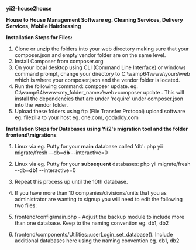 **yii2-house2house**

**House to House Management Software eg. Cleaning Services, Delivery Services, Mobile Hairdressing**

**Installation Steps for Files:** 
1. Clone or unzip the folders into your web directory making sure that your composer.json and empty vendor folder are on the same level.
1. Install Composer from composer.org 
1. On your local desktop using CLI (Command Line Interface) or windows command prompt, change your directory to C:\wamp64\www\yours\web which is where your composer.json
        and the vendor folder is located.
1. Run the following command: composer update. eg. C:\wamp64\www\<my_folder_name>\web>composer update   . 
   This will install the dependencies that are under 'require' under composer.json into the vendor folder.
1. Upload these folders using ftp (File Transfer Protocol) upload software eg. filezilla to your host eg. one.com, godaddy.com

**Installation Steps for Databases using Yii2's migration tool and the folder frontend\migrations** 
1. Linux via eg. Putty for your **main** database called 'db':  php yii migrate/fresh --db=**db** --interactive=0 
1. Linux via eg. Putty for your **subsequent** databases: php yii migrate/fresh --db=**db1** --interactive=0
1. Repeat this process up until the 10th database.
1. If you have more than 10 companies/divisions/units that you as administrator are wanting to signup you will need to edit the following two files:

1. frontend/config/main.php - Adjust the backup module to include more than one database. Keep to the naming convention eg. db1, db2 
1. frontend/components/Utilities::userLogin_set_database(). Include additional databases here using the naming convention eg. db1, db2



